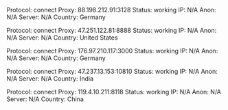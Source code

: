 Protocol: connect
Proxy: 88.198.212.91:3128
Status: working
IP: N/A
Anon: N/A
Server: N/A
Country: Germany

Protocol: connect
Proxy: 47.251.122.81:8888
Status: working
IP: N/A
Anon: N/A
Server: N/A
Country: United States

Protocol: connect
Proxy: 176.97.210.117:3000
Status: working
IP: N/A
Anon: N/A
Server: N/A
Country: Germany

Protocol: connect
Proxy: 47.237.13.153:10810
Status: working
IP: N/A
Anon: N/A
Server: N/A
Country: India

Protocol: connect
Proxy: 119.4.10.211:8118
Status: working
IP: N/A
Anon: N/A
Server: N/A
Country: China


